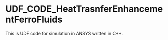 # UDF_CODE_HeatTrasnferEnhancementFerroFluids
This is UDF code for simulation in ANSYS written in C++.
